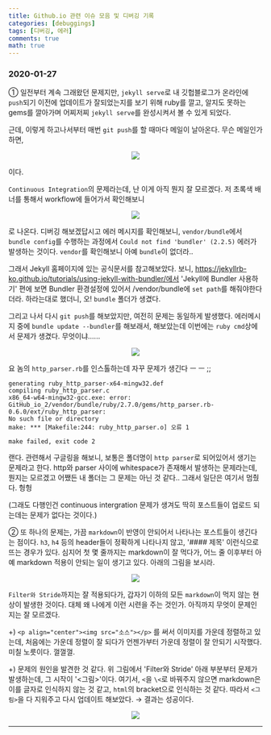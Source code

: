 ```yaml
---
title: Github.io 관련 이슈 모음 및 디버깅 기록
categories: [debuggings]
tags: [디버깅, 에러]
comments: true
math: true
---
```


### 2020-01-27

① 일전부터 계속 그래왔던 문제지만, `jekyll serve`로 내 깃헙블로그가 온라인에 `push`되기 이전에 업데이트가 잘되었는지를 보기 위해 ruby를 깔고, 알지도 못하는 gems를 깔아가며 어찌저찌  `jekyll serve`를 완성시켜서 볼 수 있게 되었다. 

근데, 이렇게 하고나서부터 매번 `git push`를 할 때마다 메일이 날아온다. 무슨 메일인가 하면,

<p align="center"><img src="https://user-images.githubusercontent.com/37925813/105991058-ad3af980-60e6-11eb-8b9e-e8d38d0d21f9.png"></p>

이다.

`Continuous Integration`의 문제라는데, 난 이게 아직 뭔지 잘 모르겠다. 저 초록색 배너를 통해서 workflow에 들어가서 확인해보니 

<p align="center"><img src="https://user-images.githubusercontent.com/37925813/105991504-33574000-60e7-11eb-9928-f2ecd35ae8ef.png"></p>

로 나온다.  디버깅 해보겠답시고 에러 메시지를 확인해보니, `vendor/bundle`에서 `bundle config`를 수행하는 과정에서 `Could not find 'bundler' (2.2.5)` 에러가 발생하는 것이다. `vendor`를 확인해보니 아예 `bundle`이 없더라..

그래서 Jekyll 홈페이지에 있는 공식문서를 참고해보았다. 보니, https://jekyllrb-ko.github.io/tutorials/using-jekyll-with-bundler/에서 'Jekyll에 Bundler 사용하기' 편에 보면 Bundler 환경설정에 있어서 /vendor/bundle에 `set path`를 해줘야한다더라. 하라는대로 했더니, 오! `bundle` 폴더가 생겼다. 

그리고 나서 다시 `git push`를 해보았지만, 여전히 문제는 동일하게 발생했다. 에러메시지 중에 `bundle update --bundler`를 해보래서, 해보았는데 이번에는 `ruby cmd`상에서 문제가 생겼다. 무엇이냐......

<p align="center"><img src="https://user-images.githubusercontent.com/37925813/105992028-eb84e880-60e7-11eb-8584-930d46d8081c.png"></p>

요 놈의 `http_parser.rb`를 인스톨하는데 자꾸 문제가 생긴다 ㅡ ㅡ ;;

```
generating ruby_http_parser-x64-mingw32.def
compiling ruby_http_parser.c
x86_64-w64-mingw32-gcc.exe: error:
GitHub_io_2/vendor/bundle/ruby/2.7.0/gems/http_parser.rb-0.6.0/ext/ruby_http_parser:
No such file or directory
make: *** [Makefile:244: ruby_http_parser.o] 오류 1

make failed, exit code 2
```

랜다. 관련해서 구글링을 해보니, 보통은 폴더명이 `http parser`로 되어있어서 생기는 문제라고 한다. http와 parser 사이에 whitespace가 존재해서 발생하는 문제라는데, 뭔지는 모르겠고 어쨌든 내 폴더는 그 문제는 아닌 것 같다.. 그래서 일단은 여기서 멈췄다. 헝헝

(그래도 다행인건 continuous intergration 문제가 생겨도 딱히 포스트들이 업로드 되는데는 문제가 없다는 것이다.)



② 또 하나의 문제는, 가끔 `markdown`이 반영이 안되어서 나타나는 포스트들이 생긴다는 점이다. `h3`, `h4` 등의 header들이 정확하게 나타나지 않고, '#### 제목' 이런식으로 뜨는 경우가 있다. 심지어 첫 몇 줄까지는 markdown이 잘 먹다가, 어느 줄 이후부터 아예 markdown 적용이 안되는 일이 생기고 있다. 아래의 그림을 보시라.

<p align="center"><img src="https://user-images.githubusercontent.com/37925813/105992671-c0e75f80-60e8-11eb-9837-ff7819336aa6.png"></p> 

`Filter와 Stride`까지는 잘 적용되다가, 갑자기 이하의 모든 `markdown`이 먹지 않는 현상이 발생한 것이다. 대체 왜 나에게 이런 시련을 주는 것인가. 아직까지 무엇이 문제인지는 잘 모르겠다. 

+) `<p align="center"><img src="소스"></p>` 를 써서 이미지를 가운데 정렬하고 있는데, 처음에는 가운데 정렬이 잘 되다가 언젠가부터 가운데 정렬이 잘 안되기 시작했다. 미칠 노릇이다. 껄껄껄.

\+) 문제의 원인을 발견한 것 같다. 위 그림에서 'Filter와 Stride' 아래 부분부터 문제가 발생하는데, 그 시작이 '\<그림\>'이다. 여기서, `<`을 `\<`로 바꿔주지 않으면 markdown은 이를 글자로 인식하지 않는 것 같고, `html`의 bracket으로 인식하는 것 같다. 따라서 `<그림>`을 다 지워주고 다시 업데이트 해보았다. → 결과는 성공이다.

<p align='center'><img src="https://user-images.githubusercontent.com/37925813/107258861-a36aac00-6a7f-11eb-94fe-545a04af0ae9.png"></p>

---

